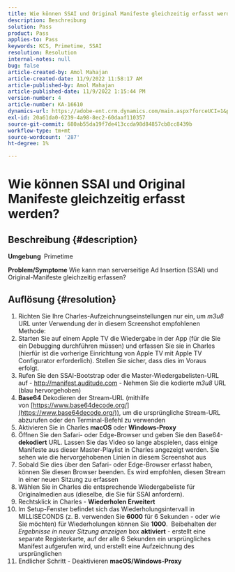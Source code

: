 ```yaml
---
title: Wie können SSAI und Original Manifeste gleichzeitig erfasst werden?
description: Beschreibung
solution: Pass
product: Pass
applies-to: Pass
keywords: KCS, Primetime, SSAI
resolution: Resolution
internal-notes: null
bug: false
article-created-by: Amol Mahajan
article-created-date: 11/9/2022 11:58:17 AM
article-published-by: Amol Mahajan
article-published-date: 11/9/2022 1:15:44 PM
version-number: 4
article-number: KA-16610
dynamics-url: https://adobe-ent.crm.dynamics.com/main.aspx?forceUCI=1&pagetype=entityrecord&etn=knowledgearticle&id=0a56cac8-2560-ed11-9561-6045bd006268
exl-id: 20a61da0-6239-4a98-8ec2-60daaf110357
source-git-commit: 680ab55da19f7de413ccda98d84857cb8cc8439b
workflow-type: tm+mt
source-wordcount: '287'
ht-degree: 1%

---
```


# Wie können SSAI und Original Manifeste gleichzeitig erfasst werden?

## Beschreibung {#description}

<b>Umgebung </b>
Primetime


<b>Problem/Symptome</b>
Wie kann man serverseitige Ad Insertion (SSAI) und Original-Manifeste gleichzeitig erfassen?


## Auflösung {#resolution}


1. Richten Sie Ihre Charles-Aufzeichnungseinstellungen nur ein, um *m3u8* URL unter Verwendung der in diesem Screenshot empfohlenen Methode:
2. Starten Sie auf einem Apple TV die Wiedergabe in der App (für die Sie ein Debugging durchführen müssen) und erfassen Sie sie in Charles (hierfür ist die vorherige Einrichtung von Apple TV mit Apple TV Configurator erforderlich). Stellen Sie sicher, dass dies im Voraus erfolgt.
3. Rufen Sie den SSAI-Bootstrap oder die Master-Wiedergabelisten-URL auf - http://manifest.auditude.com - Nehmen Sie die kodierte *m3u8* URL (blau hervorgehoben)
4. <b>Base64</b> Dekodieren der Stream-URL (mithilfe von [https://www.base64decode.org/](https://www.base64decode.org/)), um die ursprüngliche Stream-URL abzurufen oder den Terminal-Befehl zu verwenden
5. Aktivieren Sie in Charles <b>macOS</b> oder <b>Windows-Proxy</b>
6. Öffnen Sie den Safari- oder Edge-Browser und geben Sie den Base64-<b>dekodiert</b> URL. Lassen Sie das Video so lange abspielen, dass einige Manifeste aus dieser Master-Playlist in Charles angezeigt werden. Sie sehen wie die hervorgehobenen Linien in diesem Screenshot aus
7. Sobald Sie dies über den Safari- oder Edge-Browser erfasst haben, können Sie diesen Browser beenden. Es wird empfohlen, diesen Stream in einer neuen Sitzung zu erfassen
8. Wählen Sie in Charles die entsprechende Wiedergabeliste für Originalmedien aus (dieselbe, die Sie für SSAI anfordern).
9. Rechtsklick in Charles - <b>Wiederholen Erweitert</b>
10. Im Setup-Fenster befindet sich das Wiederholungsintervall in MILLISECONDS (z. B. verwenden Sie <b>6000</b> für 6 Sekunden - oder wie Sie möchten) für Wiederholungen können Sie <b>1000</b>.  Beibehalten der *Ergebnisse in neuer Sitzung anzeigen* box <b>aktiviert</b> - erstellt eine separate Registerkarte, auf der alle 6 Sekunden ein ursprüngliches Manifest aufgerufen wird, und erstellt eine Aufzeichnung des ursprünglichen
11. Endlicher Schritt - Deaktivieren <b>macOS/Windows-Proxy</b>
